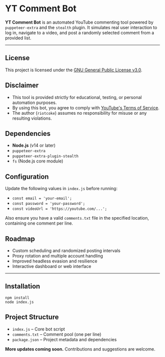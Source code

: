 
<h1>YT Comment Bot</h1>

<p><strong>YT Comment Bot</strong> is an automated YouTube commenting tool powered by <code>puppeteer-extra</code> and the <code>stealth</code> plugin. It simulates real user interaction to log in, navigate to a video, and post a randomly selected comment from a provided list.</p>

<hr>

<h2>License</h2>
<p>This project is licensed under the <a href="https://www.gnu.org/licenses/gpl-3.0.en.html" target="_blank">GNU General Public License v3.0</a>.</p>

<h2>Disclaimer</h2>
<ul>
  <li>This tool is provided strictly for educational, testing, or personal automation purposes.</li>
  <li>By using this bot, you agree to comply with <a href="https://www.youtube.com/t/terms" target="_blank">YouTube's Terms of Service</a>.</li>
  <li>The author (<code>riotcoke</code>) assumes no responsibility for misuse or any resulting violations.</li>
</ul>

<h2>Dependencies</h2>
<ul>
  <li><strong>Node.js</strong> (v14 or later)</li>
  <li><code>puppeteer-extra</code></li>
  <li><code>puppeteer-extra-plugin-stealth</code></li>
  <li><code>fs</code> (Node.js core module)</li>
</ul>

<h2>Configuration</h2>
<p>Update the following values in <code>index.js</code> before running:</p>
<ul>
  <li><code>const email = 'your-email';</code></li>
  <li><code>const password = 'your-password';</code></li>
  <li><code>const videoUrl = 'https://youtube.com/...';</code></li>
</ul>
<p>Also ensure you have a valid <code>comments.txt</code> file in the specified location, containing one comment per line.</p>

<h2>Roadmap</h2>
<ul>
  <li>Custom scheduling and randomized posting intervals</li>
  <li>Proxy rotation and multiple account handling</li>
  <li>Improved headless evasion and resilience</li>
  <li>Interactive dashboard or web interface</li>
</ul>

<hr>

<h2>Installation</h2>

<pre><code>npm install
node index.js
</code></pre>

<h2>Project Structure</h2>
<ul>
  <li><code>index.js</code> – Core bot script</li>
  <li><code>comments.txt</code> – Comment pool (one per line)</li>
  <li><code>package.json</code> – Project metadata and dependencies</li>
</ul>

<p><strong>More updates coming soon.</strong> Contributions and suggestions are welcome.</p>
